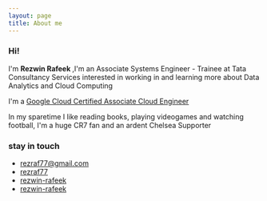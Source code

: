 ```yaml
---
layout: page
title: About me
---
```


### Hi! 
<p>
I'm <strong>Rezwin Rafeek </strong> ,I'm an Associate Systems Engineer - Trainee at Tata Consultancy Services interested in working in and learning more about Data Analytics and Cloud Computing
</p>
<p>
I'm a <a href="https://www.credential.net/8l14wlvo?key=e0654b6f6ae429c8e1096602b9fd10c485bdac1ef9d0427e0bed6450f23cb913">Google Cloud Certified Associate Cloud Engineer</a>
</p>
<p>
 In my sparetime I like reading books, playing videogames and watching football, I'm a huge CR7 fan and an ardent Chelsea Supporter
</p>

### stay in touch
* [<span class="fas fa-envelope"></span> rezraf77@gmail.com](mailto:rezraf77@gmail.com)
* [<span class="fab fa-github"></span> rezraf77](https://github.com/rezraf77)
* [<span class="fab fa-linkedin"></span> rezwin-rafeek](https://www.linkedin.com/in/rezwin-rafeek/)
* [<span class="fab fa-kaggle"></span> rezwin-rafeek](https://www.kaggle.com/rezwinrafeek)



